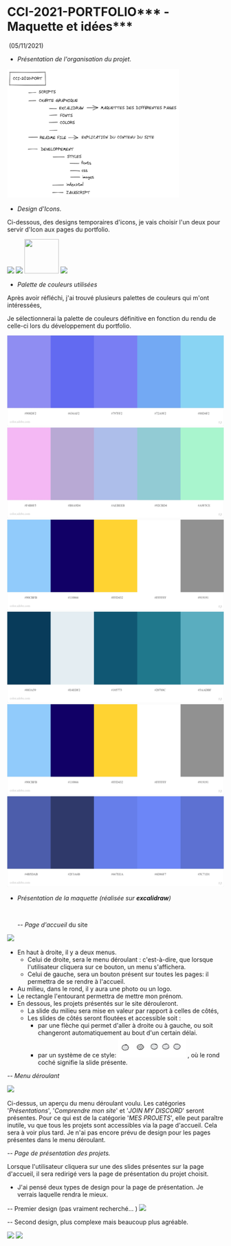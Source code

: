 # CCI-2021-PORTFOLIO*** - Maquette  et idées***



​                                                                                                                                                                                                    (05/11/2021)

- *Présentation de l'organisation du projet.*

<img src="CHARTE GRAPHIQUE\IMAGES\rangement.png" height="300px" width="400px">



- *Design d'Icons.*

Ci-dessous, des designs temporaires d'icons, je vais choisir l'un deux pour servir d'Icon aux pages du portfolio.



<img src="DEVELOPPEMENT\@ico\favicon-1.ico">



<img src="DEVELOPPEMENT\@ico\favicon-2.ico">



<img src="DEVELOPPEMENT\@ico\favicon-3.ico" height="80px" width="80px">



<img src="DEVELOPPEMENT\@ico\favicon-4.ico">



- *Palette de couleurs utilisées* 

Après avoir réfléchi, j'ai trouvé plusieurs palettes de couleurs qui m'ont intéressées, 

Je sélectionnerai la palette de couleurs définitive en fonction du rendu de celle-ci lors du développement du portfolio.

<img src="CHARTE GRAPHIQUE\IMAGES\PALETTES DE COULEURS\AC - Palette 1.jpeg">

<img src="CHARTE GRAPHIQUE\IMAGES\PALETTES DE COULEURS\AC - Palette 2.jpeg">

<img src="CHARTE GRAPHIQUE\IMAGES\PALETTES DE COULEURS\AC - Palette 3.jpeg">

<img src="CHARTE GRAPHIQUE\IMAGES\PALETTES DE COULEURS\AC - Palette 4.jpeg">

<img src="CHARTE GRAPHIQUE\IMAGES\PALETTES DE COULEURS\AC - Palette 5.jpeg">

<img src="CHARTE GRAPHIQUE\IMAGES\PALETTES DE COULEURS\AC - Palette 6.jpeg">

- *Présentation de la maquette (réalisée sur **excalidraw**)*

  ​	

  *-- Page d'accueil* du site

<img src="CHARTE GRAPHIQUE\IMAGES\Page d'arrivée.png">

- En haut à droite, il y a deux menus. 
  - Celui de droite, sera le menu déroulant : c'est-à-dire, que lorsque l'utilisateur cliquera sur ce bouton, un menu s'affichera.
  - Celui de gauche, sera un bouton présent sur toutes les pages: il permettra de se rendre à l'accueil.
- Au milieu, dans le rond, il y aura une photo ou un logo.
- Le rectangle l'entourant permettra de mettre mon prénom.
- En dessous, les projets présentés sur le site dérouleront. 
  - La slide du milieu sera mise en valeur par rapport à celles de côtés,
  - Les slides de côtés seront floutées et accessible soit :
    - par une flèche qui permet d'aller à droite ou à gauche, ou soit changeront automatiquement au bout d'un certain délai.
    - par un système de ce style:  <img src="CHARTE GRAPHIQUE\IMAGES\button.png"> , où le rond coché signifie la slide présente.

*-- Menu déroulant*

<img src="CHARTE GRAPHIQUE\IMAGES\Menu déroulant.png" />

Ci-dessus, un aperçu du menu déroulant voulu. Les catégories '*Présentations*', '*Comprendre mon site*' et '*JOIN MY DISCORD*' seront présentes. Pour ce qui est de la catégorie '*MES PROJETS*', elle peut paraître inutile, vu que tous les projets sont accessibles via la page d'accueil. Cela sera à voir plus tard. Je n'ai pas encore prévu de design pour les pages présentes dans le menu déroulant.



-- *Page de présentation des projets.*

Lorsque l'utilisateur cliquera sur une des slides présentes sur la page d'accueil, il sera redirigé vers la page de présentation du projet choisit. 

- J'ai pensé deux types de design pour la page de présentation. Je verrais laquelle rendra le mieux.

-- Premier design (pas vraiment recherché...
)
<img src="CHARTE GRAPHIQUE\IMAGES\Page présentation 1.png">


-- Second design, plus complexe mais beaucoup plus agréable.

<img src="CHARTE GRAPHIQUE\IMAGES\Page présentation 2.1.png">


<img src="CHARTE GRAPHIQUE\IMAGES\Page présentation 2.png">






